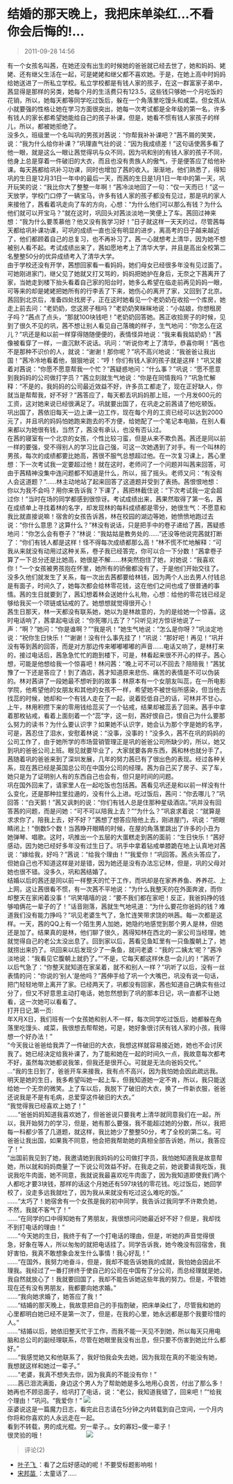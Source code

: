 # 结婚的那天晚上，我把床单染红…不看你会后悔的!...
> 2011-09-28 14:56


有一个女孩名叫茜，在她还没有出生的时候她的爸爸就已经去世了，她和妈妈、姥姥、还有继父生活在一起，可是姥姥和继父都不喜欢她。于是，在她上高中时妈妈给她送进了一所私立学校。私立学校都是有钱人家的孩子，在这一群富家子弟中，茜显得是那样的另类，她每个月的生活费只有123.5，这些钱只够她一个月吃饭的花销，所以，她每天都等同学吃过饭后，躲在一个角落里吃馒头和咸菜。但女孩从小就要强的性格让她在学习方面很突出，她每一次考试都是全年级的第一名，许多有钱人的家长都希望她能给自己的孩子补课，但是，她看不惯有钱人家孩子的样儿，所以，都被她拒绝了。   
没多久，班级里一个名叫巩的男孩对茜说：“你帮我补补课吧？”茜不屑的笑笑，说：“我为什么给你补课？”巩理直气壮的说：“因为我成绩差！”这句话使茜多看了他一眼，就是这么一眼让茜觉得巩与众不同，因为巩和别的有钱人家的孩子不同，他身上总是穿着一件破旧的大衣，而且也没有贵族人的傲气，于是便答应了给他补课。每天茜都给巩补习功课，同时也增加了茜的收入。渐渐地，他们熟悉了，得知巩的生日是12月31日一年中的最后一天，而茜的生日是1月1日一年中的第一天，巩开玩笑的说：“我比你大了整整一年啊！”茜冷淡地回了一句：“仅一天而已！”这一天放学，学校门口停了一辆宝马，许多有钱人家的孩子都没有见过，那是巩的家人来接他了，茜看着巩走向了车的方向，心想：“为什么他们可以那么有钱？为什么他们就可以开宝马？”就在这时，巩回头对茜淡淡地一笑便上了车。茜回过神来想：“我为什么要羡慕他？他又没有我学习好！”日子就这样一天天的过，尽管茜每天都给巩补课功课，可巩的成绩一直也没有明显的进步，离高考的日子越来越近了，他们都顾着自己的总复习，也不再补习了。茜一心就想考上清华，因为她不想被别人看不起。考试成绩出来了，茜如愿地考上了清华大学，并且是高出全校第二名整整50分的优异成绩考入了清华大学。   
由于学校还没有开学，茜想回家看一看妈妈，她们母女已经很多年没有见过面了。可她刚进家门，继父见了她就又打又骂的，妈妈把她护在身后，无奈之下茜离开了家，当她走到楼下抬头看着自己家的阳台时，她多么希望在临走前再见妈妈一眼，可等来的却是姥姥把她所有的行李丢了下来，她伤心的离开了家，又回到了北京。   
茜回到北京后，准备四处找房子，正在这时她看见一个老奶奶在收拾一个库房，她走上前去问：“老奶奶，您这房子租吗？”老奶奶笑眯眯地说：“小姑娘，你想租房子吗？”茜点了点头，“那就100块钱吧！”老奶奶回答她。茜正收拾房子的时候，见到了很久不见的巩，茜不想让别人看见自己落魄的样子，生气地问：“你怎么在这儿？”巩还是和以前一样穿得随随便便的，表情怪异地说：“我来看我姑奶奶！”茜像被看穿了一样，一直沉默不说话。巩问：“听说你考上了清华，恭喜你啊！”茜也不是那种不识价的人，就说：“谢谢！那你呢？”巩不高兴地说：“我爸爸让我出国！”茜冷冷地看着他，狠狠地说：“哼！你们有钱人家的孩子就是这样！”巩又接着对茜说：“你愿不愿意帮我一个忙？”茜疑惑地问：“什么事？”巩说：“愿不愿意到我妈妈的公司做打字员？”茜立刻就生气地说：“你是在同情我吗？”巩急忙解释：“不是的，我妈妈的公司最近效益不好，许多员工都走了，现在正好缺人，你就当是帮帮我，好不好？”茜答应了，每天都去巩妈妈那上班，一个月发600元的工资，这对她来说已经很满足了。巩就要出国了，在巩走之前茜请了他吃顿饭。   
巩出国了，茜依旧每天一边上课一边工作，现在每个月的工资已经可以达到2000元了，并且巩的妈妈怕她跑来跑去的不方便，给她配了一个笔记本电脑，在别人看来都以为她很有钱，当然了，茜没有承认，也没有否认过。   
在茜的寝室有一个北京的女孩，个性比较刁蛮，但是从来不欺负茜。茜还是同以前一样的要强，受不得别人的学习比自己强，可这一次她遇到了对手。有一个叫林的男孩，每次的成绩都要比她高，茜很不服气总想超过他。在一次复习课上，茜心里想：下一次考试我一定要超过他！就在这时，老师问了一个问题并叫茜来回答，可由于茜精神没集中连问题都不知道是什么，所以，摇了摇头。老师又问：“有没有人会这道题？”……林主动地站了起来回答了这道题并受到了表扬。茜恨恨地想：你以为我不会吗？用你来告诉我？下课了，茜把林截住说：“下次考试我一定会超过你！”当时在场的同学都感到很惊讶。考试成绩出来，茜果然取得了第一名，茜在成绩单上寻找着林的名字，却发现林的每科成绩都是零分，她很生气：不愿意和我比就直接说嘛！宿舍的女孩告诉茜，林在校园的湖边等她，她愤愤地跑过去说：“你什么意思？这算什么？”林没有说话，只是把手中的卷子递给了茜，茜疑惑地问：“你怎么会有卷子？”林说：“我姑姑是教务处的……”还没等他说完茜就打断了：“你们有钱人都是这样！怪不得每次成绩都那么高！”林不慌不忙地解释：“可我从来就没有动用过这种关系，卷子我已经答完，你可以合一下分数！”茜拿卷子算了一下总分还是比她高，她很是不解……林突然抱住了她，对她说：“我喜欢你！”一个女孩被男孩抱在怀里，她所有的骄傲都没有了，于是他们开始交往了。没多久他们就发生了关系，每一次出去茜都要给林钱，因为两个人出去男人付钱总是有面子，时间久了，她每次都会给林零花钱，这在他们之间也成了很普通的事情。茜的生日就要到了，茜幻想着林会送她什么礼物，心想：给他的零花钱已经足够给我买一个项链或钻戒的了。她想想就觉得很开心！   
茜生日那天，林一天都没有联系她，她以为是林故意的，为的是给她一个惊喜。这时电话响了，茜拿起电话说：“你死哪儿去了？”只听见对方惊讶地说了一声：“啊？”她问：“你是谁啊？”“我是巩！”她生气地说：“怎么是你呀？”巩淡定地说：“祝你生日快乐！”“谢谢！没有什么事先挂了！”巩说：“那好吧！再见！”巩并没有等到茜的回答，而是对方那边传来嘟嘟嘟嘟的声音……电话又响了，是林打来的，接过电话后，茜急急忙忙的跑到楼下，可是，林看起来很不开心的样子。茜心想，可能是他想给我一个惊喜吧！林问茜：“晚上可不可以不回去？陪陪我！”茜犹豫了一下还是答应了！到了酒店，茜才知道原来悲伤、痛苦的表情是不可以伪装的。林对茜讲了一段她最不想听到的故事：林原本有一个女朋友叫蕊，在一所电影学院，他希望他的女朋友和其他的女孩不一样，希望她不被世俗所感染，但当他去找蕊的时候，她却和一个有钱人走在了一起，说着贬低自己的话，可林并不甘心。上午，林用积攒下来的零用钱给蕊买了一个钻戒，结果却被蕊丢了回来。茜手中拿着那枚钻戒，看着上面刻着一个“蕊”字，这一刻，茜好恨自己，恨自己为什么要那么努力的读书？为什么要认识字？如果她不认识字，她会认为那个字是她的名字，可是，茜忍住了泪水，安慰着林说：“没事，没事的！”没多久，茜不在巩的妈妈的公司工作了，由于她所学的市场营销管理正是巩的爸爸公司所缺少的，所以，她又到巩的爸爸公司上班。眼见就要毕业了，大家就要各奔东西，茜和林也就分手了。   
茜随着巩的爸爸来到了深圳发展，几年的努力茜已有了很出色的表现。经过各种关系，现在茜已经是英国总公司在中国分公司的经理。茜为自己买了房子、买了车，她只是为了证明别人有的东西自己也会有，但只是时间的问题。   
巩在国外回来了，请家里人在一起吃饭也包括茜。茜看见巩还是和以前一样没有什么变化，还是那种拉里拉遢的，没有什么上进。吃过饭后，茜问：“你去哪儿？”巩回答：“白天鹅！”茜又讽刺的说：“你们有钱人总是住那种星级酒店。”巩并没有回答茜的问题，而是问她：“可不可以陪我上去？”“为什么？”巩哀求着说：“就算是求求你了，陪我上去，好不好？”茜想了想答应陪他上去，刚进屋门，巩说：“把眼睛闭上！”倒数5个数！当茜睁开眼睛的时候，在屋的角落里跳出了许多的小丑为她弹琴、唱歌。这时，巩推出一个五层的大蛋糕走到茜的面前：“生日快乐！”茜好感动，因为她已经好多年没有过生日了。巩手中拿着钻戒单膝跪在地上认真地对茜说：“嫁给我，好吗？”茜说：“给我个理由！”“我爱你！”巩回答。茜点头答应了，但她自己也不知道这样是对是错，因为她还是没有办法忘记林，但是，巩的父母对她也很不错。没多久，巩和茜结婚了。   
结婚以后的茜还是同以前一样整天的忙于工作，而巩却是在家养养鱼、养养花、上上网，这让茜很看不惯，有一次茜不平地说：“为什么我整天的在外面奔波，而你却整天在家闲着没事！”巩笑嘻嘻的说：“要不我们都在家吧！反正，我爸妈挣的钱够咱俩花一辈子的了！”话音刚落，茜就生气地吼道：“为什么要花你爸妈的钱？难道我们没有能力挣吗？”巩见老婆生气了，急忙连笑带求饶的哄茜。每一次都是这样。一天，茜的QQ上有一个陌生男人加她，她隐约地感觉到那个男人是林，但她还是加了。结果真的是林，他们聊了很久，茜得知林在西北的一家公司当经理，她就觉得自己的老公太没出息了。回到家以后，茜看见鱼缸里有一只鱼腹朝上了，她就捞出来扔了。巩回来以后发现少了一条鱼，就问老婆：“我的‘二姨太’呢？”茜冷淡地说：“我看见它腹朝上就扔了。”“不是，它每天都这样休息一会儿的！”茜听了以后气急了：“你整天就知道在家呆着，就不和别人一样？”巩听了以后，没有一丝表情的问：“你说的‘别人’是他吗？”茜伸手给了巩一个大嘴巴，巩没有说一句话，把门轻轻地带上离开了家。已经两天了，巩都没有回家，茜也知道自己确实有些过分了，但又不好意思主动打电话，她忽然想到了巩的那本日记，巩一直都不让她看，这一次她可以看看了。   
打开日记,第一页:   
年X月X日，我们班有一个女孩她和别人不一样，每次同学吃过饭后，她都躲在角落里吃馒头、咸菜，我很想去帮帮她，可是，她好象很讨厌有钱人家的小孩，我得想一个好办法！”   
“今天我让爸爸给我弄了一件破旧的大衣，我想这样就容易接近她，她也不会讨厌我了。她已经决定给我补课了，为了能和她在一起的时间久一点，我故意每次都考不好，虽然每次她都说我笨，但我还是很开心。可就是无法向爸妈交代。”   
…“我的生日到了，爸爸开车来接我，我有点不高兴，因为我怕她会因此疏远我。明天是她的生日，我多希望叫她一起上车，但我知道她一定不肯，所以，我只能送给她一个无奈的微笑。上了车以后，我脱下了破旧的大衣，换了一件新衣服，爸爸还说我是不是有毛病，总爱穿这件破旧的大衣。”   
“我觉得我已经喜欢上她了！”   
……“爸爸妈妈知道我喜欢她了，但爸爸说只要我考上清华就同意我们在一起，所以，我开始努力的学习，但是，她有那么要强，我不能超过她的分数，所以，我把每一科都少答了几道题，就这样，我比她少了整整50分，考了全校的第二名。可爸爸让我出国，如果我不同意，他会把我帮助她的真相全部告诉她，所以，我答应了！”   
“出国前我见到了她，我邀请她到我妈妈的公司做打字员，我怕她知道我是故意帮她，所以就和妈妈商量了一下说公司效益不好。在我走之前，她说要请我吃饭，我说我吃牛肉面，她不同意，我就说我最喜欢吃牛肉面了，因为我知道即使我们两个人都吃才要3块钱，那样的话这个月她还有597块钱的零花钱。吃过饭后，她回学校了，没走多远我就吐了，因为我从来就没有吃过这么难吃的饭。”   
……“太巧了！她宿舍有一个女孩是我的初中同学，我告诉过我同学不许欺负她，不然，我就不客气了！”   
……“在同学的口中得知她有了男朋友，我很想问问她最近好不好？但是，我却找不到打电话的理由！”   
……“今天她的生日，我终于有了一个打电话的理由，但是，听她的声音觉得很急，好象在等人，所以匆匆的就把电话挂了。同学告诉我，她今晚没有回宿舍，我好害怕，我真不敢想象会发生什么事情！我心好乱！”   
……“在国外，我努力地奋斗，但是，我却不能告诉她我的成就，我怕她会因此不理我。我经过了一番打拼终于使自己的公司在中国有了分公司，而总经理就是她，我自然就放心了！我就要回国了，我却不能告诉她这些年我的努力。但是，不管她现在还有没有男朋友，我都要向她求婚。”   
……“我向她求婚了，她答应了我！”   
……“结婚的那天晚上，我故意把自己的手指割破，把床单染红了，尽管我和她的心里都明白她已经不是第一次了，但是，在我的心里，她永远都是那个我要珍惜的人。”   
……“结婚以后，她依旧整天忙于工作，而我不能一天见不到她，所以每天只用电脑和总公司的副经理联系，尽管在她眼里我没有出息，但只要不伤害到她比什么都好。”   
……“我感觉她又和他联系了，我好怕我会失去她，因为我现在真的不能没有她，我想就这样和她过一辈子。”   
……“老婆，我真不想失去你，因为我真的不能没有你！”   
……茜已泪流满面，身边这个男人为了帮助她是多么地用心良苦，付出了那么多！她再也不顾忌面子，给巩打了电话，说：“老公，我知道我错了，回来吧！”“给我个理由！”巩问。“我爱你！” [![](https://pan.4a1801.life/d/Onedrive-4A1801/%E4%B8%AA%E4%BA%BA%E5%BB%BA%E7%AB%99/public/Qzone_wyf/Blogs/images/31CC0864.gif)](https://pan.4a1801.life/d/Onedrive-4A1801/%E4%B8%AA%E4%BA%BA%E5%BB%BA%E7%AB%99/public/Qzone_wyf/Blogs/images/31CC0864.gif)   
巫婆说这是一篇魔力日志，看完此日志请在5分钟之内转载到自己空间，一个月内你将和你喜欢的人永远走在一起。   
看到不转载，男的成光棍。穷一辈子。。女的寡妇~傻一辈子！   
很灵验的哦！                         [![](https://pan.4a1801.life/d/Onedrive-4A1801/%E4%B8%AA%E4%BA%BA%E5%BB%BA%E7%AB%99/public/Qzone_wyf/Blogs/images/D598C7EA.gif)](https://pan.4a1801.life/d/Onedrive-4A1801/%E4%B8%AA%E4%BA%BA%E5%BB%BA%E7%AB%99/public/Qzone_wyf/Blogs/images/D598C7EA.gif)
> 评论(2)


* [叶子飞 ](https://user.qzone.qq.com/2542864301)：看了之后好感动的呢！不要受标题影响啦！ 
* [宋邦苗 ](https://user.qzone.qq.com/570788740)：太童话了..... 